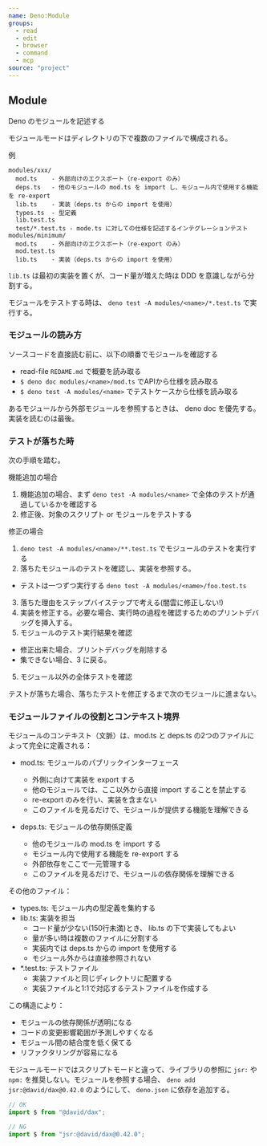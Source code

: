 ```yaml
---
name: Deno:Module
groups:
  - read
  - edit
  - browser
  - command
  - mcp
source: "project"
---
```


## Module

Deno のモジュールを記述する

モジュールモードはディレクトリの下で複数のファイルで構成される。

例

```
modules/xxx/
  mod.ts    - 外部向けのエクスポート（re-export のみ）
  deps.ts   - 他のモジュールの mod.ts を import し、モジュール内で使用する機能を re-export
  lib.ts    - 実装（deps.ts からの import を使用）
  types.ts  - 型定義
  lib.test.ts
  test/*.test.ts - mode.ts に対しての仕様を記述するインテグレーションテスト
modules/minimum/
  mod.ts    - 外部向けのエクスポート（re-export のみ）
  mod.test.ts
  lib.ts    - 実装（deps.ts からの import を使用）
```

`lib.ts` は最初の実装を置くが、コード量が増えた時は DDD を意識しながら分割する。

モジュールをテストする時は、 `deno test -A modules/<name>/*.test.ts` で実行する。

### モジュールの読み方

ソースコードを直接読む前に、以下の順番でモジュールを確認する

- read-file `REDAME.md` で概要を読み取る
- `$ deno doc modules/<name>/mod.ts` でAPIから仕様を読み取る
- `$ deno test -A modules/<name>` でテストケースから仕様を読み取る

あるモジュールから外部モジュールを参照するときは、 deno doc を優先する。実装を読むのは最後。

### テストが落ちた時

次の手順を踏む。

機能追加の場合

1. 機能追加の場合、まず `deno test -A modules/<name>` で全体のテストが通過しているかを確認する
2. 修正後、対象のスクリプト or モジュールをテストする

修正の場合

1. `deno test -A modules/<name>/**.test.ts` でモジュールのテストを実行する
2. 落ちたモジュールのテストを確認し、実装を参照する。

- テストは一つずつ実行する `deno test -A modules/<name>/foo.test.ts`

3. 落ちた理由をステップバイステップで考える(闇雲に修正しない!)
4. 実装を修正する。必要な場合、実行時の過程を確認するためのプリントデバッグを挿入する。
5. モジュールのテスト実行結果を確認

- 修正出来た場合、プリントデバッグを削除する
- 集できない場合、3 に戻る。

5. モジュール以外の全体テストを確認

テストが落ちた場合、落ちたテストを修正するまで次のモジュールに進まない。

### モジュールファイルの役割とコンテキスト境界

モジュールのコンテキスト（文脈）は、mod.ts と deps.ts
の2つのファイルによって完全に定義される：

- mod.ts: モジュールのパブリックインターフェース
  - 外側に向けて実装を export する
  - 他のモジュールでは、ここ以外から直接 import することを禁止する
  - re-export のみを行い、実装を含まない
  - このファイルを見るだけで、モジュールが提供する機能を理解できる

- deps.ts: モジュールの依存関係定義
  - 他のモジュールの mod.ts を import する
  - モジュール内で使用する機能を re-export する
  - 外部依存をここで一元管理する
  - このファイルを見るだけで、モジュールの依存関係を理解できる

その他のファイル：

- types.ts: モジュール内の型定義を集約する
- lib.ts: 実装を担当
  - コード量が少ない(150行未満)とき、 lib.ts の下で実装してもよい
  - 量が多い時は複数のファイルに分割する
  - 実装内では deps.ts からの import を使用する
  - モジュール外からは直接参照されない
- *.test.ts: テストファイル
  - 実装ファイルと同じディレクトリに配置する
  - 実装ファイルと1:1で対応するテストファイルを作成する

この構造により：

- モジュールの依存関係が透明になる
- コードの変更影響範囲が予測しやすくなる
- モジュール間の結合度を低く保てる
- リファクタリングが容易になる

モジュールモードではスクリプトモードと違って、ライブラリの参照に `jsr:` や
`npm:` を推奨しない。モジュールを参照する場合、 `deno add jsr:@david/dax@0.42.0`
のようにして、 `deno.json` に依存を追加する。

```ts
// OK
import $ from "@david/dax";

// NG
import $ from "jsr:@david/dax@0.42.0";
```

